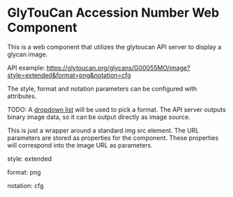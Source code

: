# GlyTouCan Accession Number Web Component 

This is a web component that utilizes the glytoucan API server to display a glycan image.

API example:
https://glytoucan.org/glycans/G00055MO/image?style=extended&format=png&notation=cfg

The style, format and notation parameters can be configured with attributes.


TODO:
A [dropdown list](https://www.webcomponents.org/element/@polymer/paper-dropdown-menu) will be used to pick a format.  The API server outputs binary image data, so it can be output directly as image source.

This is just a wrapper around a standard img src element.  The URL parameters are stored as properties for the component.  These properties will correspond into the image URL as parameters. 

  style:
  extended
  
  format:
  png
  
  notation:
  cfg
